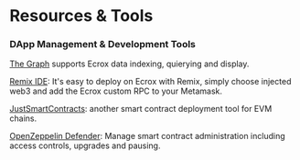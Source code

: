 # Resources & Tools

### DApp Management & Development Tools

[The Graph](https://thegraph.com) supports Ecrox data indexing, quierying and display.

[Remix IDE](https://remix-project.org/): It's easy to deploy on Ecrox with Remix, simply choose injected web3 and add the Ecrox custom RPC to your Metamask.

[JustSmartContracts](https://justsmartcontracts.dev/): another smart contract deployment tool for EVM chains.&#x20;

[OpenZeppelin Defender](https://defender.openzeppelin.com): Manage smart contract administration including access controls, upgrades and pausing.



